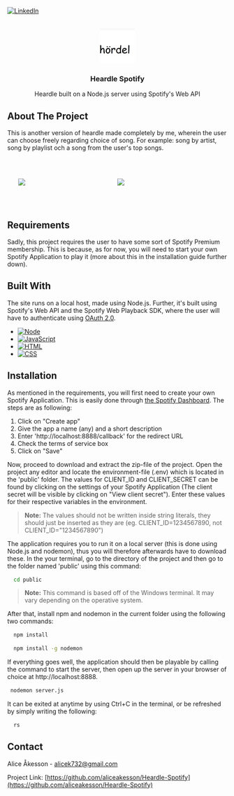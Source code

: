 <a name="readme-top"></a>

[![LinkedIn][linkedin-shield]][linkedin-url]

<br />
<div align="center">
  <a href="https://github.com/aliceakesson/Heardle-Spotify/">
    <img src="public/icon.png" alt="Logo" width="80" height="80">
  </a>

  <h3 align="center">Heardle Spotify</h3>

  <p align="center">
    Heardle built on a Node.js server using Spotify's Web API
  </p>
</div>

<!-- ABOUT THE PROJECT -->
## About The Project

<p>
This is another version of heardle made completely by me, wherein the user can choose freely regarding choice of song. For example: song by artist, song by playlist och a song from the user's top songs.
</p>

<br><br>

<div style="display: flex;justify-content: center;align-items: center;margin:auto">
  <img src="https://user-images.githubusercontent.com/91065258/231267216-1965ff1b-522f-48c2-8547-0763d472e100.png" style="width:45%">
  <img src="https://user-images.githubusercontent.com/91065258/231267239-c5100193-34b0-455d-9496-87c140602f44.png" style="width:45%">
</div>

<br><br>

## Requirements

Sadly, this project requires the user to have some sort of Spotify Premium membership. This is because, as for now, you will need to start your own Spotify Application to play it (more about this in the installation guide further down).

## Built With

<p>
The site runs on a local host, made using Node.js. Further, it's built using Spotify's Web API and the Spotify Web Playback SDK, where the user will have to authenticate using <a href="https://datatracker.ietf.org/doc/html/rfc6749">OAuth 2.0</a>. 
</p>

* [![Node][node-shield]][node-url]
* [![JavaScript][js-shield]][js-url]
* [![HTML][html-shield]][html-url]
* [![CSS][css-shield]][css-url]


## Installation

As mentioned in the requirements, you will first need to create your own Spotify Application. This is easily done through <a href="https://developer.spotify.com/dashboard">the Spotify Dashboard</a>. The steps are as following: 

1. Click on "Create app"
2. Give the app a name (any) and a short description
3. Enter 'http://localhost:8888/callback' for the redirect URL
4. Check the terms of service box 
5. Click on "Save"

Now, proceed to download and extract the zip-file of the project. Open the project any editor and locate the environment-file (.env) which is located in the 'public' folder. The values for CLIENT_ID and CLIENT_SECRET can be found by clicking on the settings of your Spotify Application (The client secret will be visible by clicking on "View client secret"). Enter these values for their respective variables in the environment. 

> **Note:** The values should not be written inside string literals, they should just be inserted as they are (eg. CLIENT_ID=1234567890, not CLIENT_ID="1234567890")

The application requires you to run it on a local server (this is done using Node.js and nodemon), thus you will therefore afterwards have to download these. In the your terminal, go to the directory of the project and then go to the folder named 'public' using this command: 

```sh
  cd public
  ```  
> **Note:** This command is based off of the Windows terminal. It may vary depending on the operative system.

After that, install npm and nodemon in the current folder using the following two commands: 

```sh
  npm install 
  ```

```sh
  npm install -g nodemon
  ```
  
 If everything goes well, the application should then be playable by calling the command to start the server, then open up the server in your browser of choice at <a>http://localhost:8888</a>.
 
 ```sh
  nodemon server.js
  ```

It can be exited at anytime by using Ctrl+C in the terminal, or be refreshed by simply writing the following: 

```sh
  rs
  ```

<!-- CONTACT -->
## Contact

Alice Åkesson - alicek732@gmail.com

Project Link: [https://github.com/aliceakesson/Heardle-Spotify](https://github.com/aliceakesson/Heardle-Spotify)

[css-shield]: https://img.shields.io/badge/CSS-239120?&style=for-the-badge&logo=css3&logoColor=white
[css-url]: https://www.w3.org/Style/CSS/Overview.en.html
[html-shield]: https://img.shields.io/badge/HTML-239120?style=for-the-badge&logo=html5&logoColor=white
[html-url]: https://html.com/
[js-shield]: https://img.shields.io/badge/JavaScript-F7DF1E?style=for-the-badge&logo=javascript&logoColor=black
[js-url]: https://www.javascript.com/
[linkedin-shield]: https://img.shields.io/badge/-LinkedIn-black.svg?style=for-the-badge&logo=linkedin&colorB=555
[linkedin-url]: https://www.linkedin.com/in/alice-%C3%A5kesson-20a066215/
[node-shield]: https://img.shields.io/badge/Node.js-43853D?style=for-the-badge&logo=node.js&logoColor=white
[node-url]: https://nodejs.org/en
